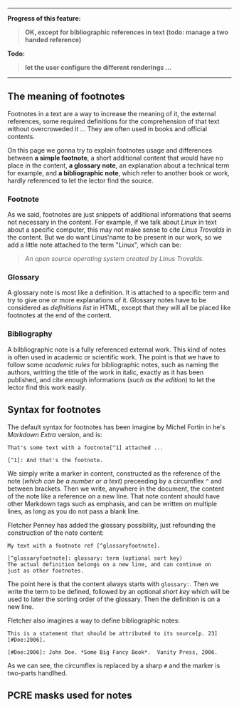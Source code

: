 ----

**Progress of this feature:**

> **OK, except for bibliographic references in text (todo: manage a two handed reference)**


**Todo:**

> **let the user configure the different renderings ...**

----

## The meaning of footnotes

Footnotes in a text are a way to increase the meaning of it, the external references, some required definitions for the comprehension of that text without overcroweded it ... They are often used in books and official contents.

On this page we gonna try to explain footnotes usage and differences between **a simple footnote**, a short additional content that would have no place in the content, **a glossary note**, an explanation about a technical term for example, and **a bibliographic note**, which refer to another book or work, hardly referenced to let the lector find the source.

### Footnote

As we said, footnotes are just snippets of additional informations that seems not necessary in the content. For example, if we talk about *Linux* in text about a specific computer, this may not make sense to cite *Linus Trovalds* in the content. But we do want Linus'name to be present in our work, so we add a little note attached to the term "Linux", which can be:

> *An open source operating system created by Linus Trovalds.*

### Glossary

A glossary note is most like a definition. It is attached to a specific term and try to give one or more explanations of it. Glossary notes have to be considered as *definitions list* in HTML, except that they will all be placed like footnotes at the end of the content.

### Bibliography

A bilbliographic note is a fully referenced external work. This kind of notes is often used in academic or scientific work. The point is that we have to follow some *academic rules* for bibliographic notes, such as naming the authors, writting the title of the work in italic, exactly as it has been published, and cite enough informations (*such as the edition*) to let the lector find this work easily.

## Syntax for footnotes

The default syntax for footnotes has been imagine by Michel Fortin in he's *Markdown Extra* version, and is:

    That's some text with a footnote[^1] attached ...

    [^1]: And that's the footnote.

We simply write a marker in content, constructed as the reference of the note (*which can be a number or a text*) preceeding by a circumflex `^` and between brackets. Then we write, anywhere in the document, the content of the note like a reference on a new line. That note content should have other Markdown tags such as emphasis, and can be written on multiple lines, as long as you do not pass a blank line.

Fletcher Penney has added the glossary possibility, just refounding the construction of the note content:

    My text with a footnote ref [^glossaryfootnote].

    [^glossaryfootnote]: glossary: term (optional sort key)
	The actual definition belongs on a new line, and can continue on
	just as other footnotes.

The point here is that the content always starts with `glossary:`. Then we write the term to be defined, followed by an optional *short key* which will be used to later the sorting order of the glossary. Then the definition is on a new line.

Fletcher also imagines a way to define bibliographic notes:

    This is a statement that should be attributed to its source[p. 23][#Doe:2006].

    [#Doe:2006]: John Doe. *Some Big Fancy Book*.  Vanity Press, 2006.

As we can see, the circumflex is replaced by a sharp `#` and the marker is two-parts handlhed.

## PCRE masks used for notes
